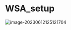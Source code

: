 # WSA_setup
![image-20230612125121704](https://github.com/AuriaY/WSA_setup/assets/55018403/6a866370-8e4d-4509-8020-5da86b2aac0b)
